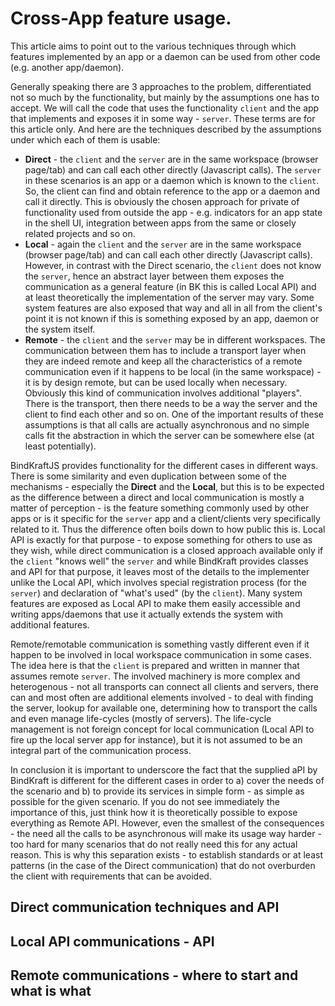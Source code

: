 # Cross-App feature usage.

This article aims to point out to the various techniques through which features implemented by an app or a daemon can be used from other code (e.g. another app/daemon).

Generally speaking there are 3 approaches to the problem, differentiated not so much by the functionality, but mainly by the assumptions one has to accept. We will call the code that uses the functionality `client` and the app that implements and exposes it in some way - `server`. These terms are for this article only. And here are the techniques described by the assumptions under which each of them is usable:

- **Direct** - the `client` and the `server` are in the same workspace (browser page/tab) and can call each other directly (Javascript calls). The `server` in these scenarios is an app or a daemon which is known to the `client`. So, the client can find and obtain reference to the app or a daemon and call it directly. This is obviously the chosen approach for private of functionality used from outside the app - e.g. indicators for an app state in the shell UI, integration between apps from the same or closely related projects and so on.
- **Local** - again the `client` and the `server` are in the same workspace (browser page/tab) and can call each other directly (Javascript calls). However, in contrast with the Direct scenario, the `client` does not know the `server`, hence an abstract layer between them exposes the communication as a general feature (in BK this is called Local API) and at least theoretically the implementation of the server may vary. Some system features are also exposed that way and all in all from the client's point it is not known if this is something exposed by an app, daemon or the system itself.
- **Remote** - the `client` and the `server` may be in different workspaces. The communication between them has to include a transport layer when they are indeed remote and keep all the characteristics of a remote communication even if it happens to be local (in the same workspace) - it is by design remote, but can be used locally when necessary. Obviously this kind of communication involves additional "players". There is the transport, then there needs to be a way the server and the client to find each other and so on. One of the important results of these assumptions is that all calls are actually asynchronous and no simple calls fit the abstraction in which the server can be somewhere else (at least potentially).

BindKraftJS provides functionality for the different cases in different ways. There is some similarity and even duplication between some of the mechanisms - especially the **Direct** and the **Local**, but this is to be expected as the difference between a direct and local communication is mostly a matter of perception - is the feature something commonly used by other apps or is it specific for the `server` app and a client/clients very specifically related to it. Thus the difference often boils down to how public this is. Local API is exactly for that purpose - to expose something for others to use as they wish, while direct communication is a closed approach available only if the `client` "knows well" the `server` and while BindKraft provides classes and API for that purpose, it leaves most of the details to the implementer unlike the Local API, which involves special registration process (for the `server`) and declaration of "what's used" (by the `client`). Many system features are exposed as Local API to make them easily accessible and writing apps/daemons that use it actually extends the system with additional features.

Remote/remotable communication is something vastly different even if it happen to be involved in local workspace communication in some cases. The idea here is that the `client` is prepared and written in manner that assumes remote `server`. The involved machinery is more complex and heterogenous - not all transports can connect all clients and servers, there can and most often are additional elements involved - to deal with finding the server, lookup for available one, determining how to transport the calls and even manage life-cycles (mostly of servers). The life-cycle management is not foreign concept for local communication (Local API to fire up the local server app for instance), but it is not assumed to be an integral part of the communication process.

In conclusion it is important to underscore the fact that the supplied aPI by BindKraft is different for the different cases in order to a) cover the needs of the scenario and b) to provide its services in simple form - as simple as possible for the given scenario. If you do not see immediately the importance of this, just think how it is theoretically possible to expose everything as Remote API. However, even the smallest of the consequences - the need all the calls to be asynchronous will make its usage way harder - too hard for many scenarios that do not really need this for any actual reason. This is why this separation exists - to establish standards or at least patterns (in the case of the Direct communication) that do not overburden the client with requirements that can be avoided.

## Direct communication techniques and API

## Local API communications - API

## Remote communications - where to start and what is what


